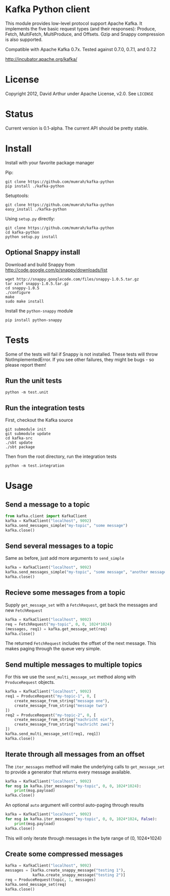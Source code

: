 # Kafka Python client

This module provides low-level protocol support Apache Kafka. It implements the five basic request types 
(and their responses): Produce, Fetch, MultiFetch, MultiProduce, and Offsets. Gzip and Snappy compression
is also supported.

Compatible with Apache Kafka 0.7x. Tested against 0.7.0, 0.7.1, and 0.7.2

http://incubator.apache.org/kafka/

# License

Copyright 2012, David Arthur under Apache License, v2.0. See `LICENSE`

# Status

Current version is 0.1-alpha. The current API should be pretty stable.

# Install

Install with your favorite package manager

Pip:

```shell
git clone https://github.com/mumrah/kafka-python
pip install ./kafka-python
```

Setuptools:
```shell
git clone https://github.com/mumrah/kafka-python
easy_install ./kafka-python
```

Using `setup.py` directly:
```shell
git clone https://github.com/mumrah/kafka-python
cd kafka-python
python setup.py install
```

## Optional Snappy install

Download and build Snappy from http://code.google.com/p/snappy/downloads/list

```shell
wget http://snappy.googlecode.com/files/snappy-1.0.5.tar.gz
tar xzvf snappy-1.0.5.tar.gz
cd snappy-1.0.5
./configure
make
sudo make install
```

Install the `python-snappy` module
```shell
pip install python-snappy
```

# Tests

Some of the tests will fail if Snappy is not installed. These tests will throw NotImplementedError. If you see other failures,
they might be bugs - so please report them!

## Run the unit tests

```shell
python -m test.unit
```

## Run the integration tests

First, checkout the Kafka source

```shell
git submodule init
git submodule update
cd kafka-src
./sbt update
./sbt package
```

Then from the root directory, run the integration tests

```shell
python -m test.integration
```

# Usage

## Send a message to a topic

```python
from kafka.client import KafkaClient
kafka = KafkaClient("localhost", 9092)
kafka.send_messages_simple("my-topic", "some message")
kafka.close()
```

## Send several messages to a topic

Same as before, just add more arguments to `send_simple`

```python
kafka = KafkaClient("localhost", 9092)
kafka.send_messages_simple("my-topic", "some message", "another message", "and another")
kafka.close()
```

## Recieve some messages from a topic

Supply `get_message_set` with a `FetchRequest`, get back the messages and new `FetchRequest`

```python
kafka = KafkaClient("localhost", 9092)
req = FetchRequest("my-topic", 0, 0, 1024*1024)
(messages, req1) = kafka.get_message_set(req)
kafka.close()
```

The returned `FetchRequest` includes the offset of the next message. This makes 
paging through the queue very simple.

## Send multiple messages to multiple topics

For this we use the `send_multi_message_set` method along with `ProduceRequest` objects.

```python
kafka = KafkaClient("localhost", 9092)
req1 = ProduceRequest("my-topic-1", 0, [
    create_message_from_string("message one"),
    create_message_from_string("message two")
])
req2 = ProduceRequest("my-topic-2", 0, [
    create_message_from_string("nachricht ein"),
    create_message_from_string("nachricht zwei")
])
kafka.send_multi_message_set([req1, req1])
kafka.close()
```

## Iterate through all messages from an offset

The `iter_messages` method will make the underlying calls to `get_message_set`
to provide a generator that returns every message available.

```python
kafka = KafkaClient("localhost", 9092)
for msg in kafka.iter_messages("my-topic", 0, 0, 1024*1024):
    print(msg.payload)
kafka.close()
```

An optional `auto` argument will control auto-paging through results

```python
kafka = KafkaClient("localhost", 9092)
for msg in kafka.iter_messages("my-topic", 0, 0, 1024*1024, False):
    print(msg.payload)
kafka.close()
```
This will only iterate through messages in the byte range of (0, 1024\*1024)

## Create some compressed messages

```python
kafka = KafkaClient("localhost", 9092)
messages = [kafka.create_snappy_message("testing 1"),
            kafka.create_snappy_message("testing 2")]
req = ProduceRequest(topic, 1, messages)
kafka.send_message_set(req)
kafka.close()
```
